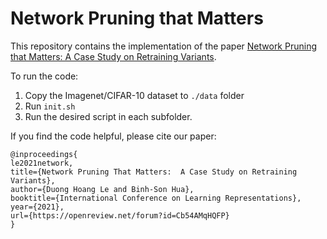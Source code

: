 # Network Pruning that Matters

This repository contains the implementation of the paper [Network Pruning that Matters: A Case Study on Retraining Variants](https://openreview.net/forum?id=Cb54AMqHQFP).

To run the code:

1. Copy the Imagenet/CIFAR-10 dataset to `./data` folder
2. Run `init.sh`
3. Run the desired script in each subfolder.

If you find the code helpful, please cite our paper:

```
@inproceedings{
le2021network,
title={Network Pruning That Matters:  A Case Study on Retraining Variants},
author={Duong Hoang Le and Binh-Son Hua},
booktitle={International Conference on Learning Representations},
year={2021},
url={https://openreview.net/forum?id=Cb54AMqHQFP}
}
```
